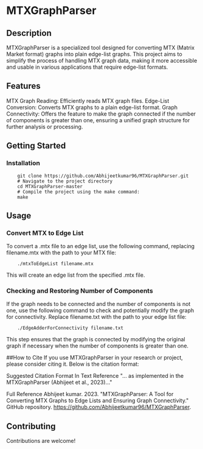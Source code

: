 # MTXGraphParser
## Description
MTXGraphParser is a specialized tool designed for converting MTX (Matrix Market format) graphs into plain edge-list graphs. 
This project aims to simplify the process of handling MTX graph data, making it more accessible and usable in various applications that require edge-list formats.

## Features
MTX Graph Reading: Efficiently reads MTX graph files.
Edge-List Conversion: Converts MTX graphs to a plain edge-list format.
Graph Connectivity: Offers the feature to make the graph connected if the number of components is greater than one, ensuring a unified graph structure for further analysis or processing.

## Getting Started
### Installation
```shell
    git clone https://github.com/Abhijeetkumar96/MTXGraphParser.git
    # Navigate to the project directory
    cd MTXGraphParser-master
    # Compile the project using the make command:
    make
```
## Usage
### Convert MTX to Edge List
To convert a .mtx file to an edge list, use the following command, replacing filename.mtx with the path to your MTX file:
```shell
    ./mtxToEdgeList filename.mtx
```
This will create an edge list from the specified .mtx file.
### Checking and Restoring Number of Components
If the graph needs to be connected and the number of components is not one, use the following command to check and potentially modify the graph for connectivity. Replace filename.txt with the path to your edge list file:

```shell
    ./EdgeAdderForConnectivity filename.txt
```
This step ensures that the graph is connected by modifying the original graph if necessary when the number of components is greater than one.

##How to Cite
If you use MTXGraphParser in your research or project, please consider citing it. Below is the citation format:

Suggested Citation Format
In Text Reference
"... as implemented in the MTXGraphParser (Abhijeet et al., 2023)..."

Full Reference
Abhijeet kumar. 2023. "MTXGraphParser: A Tool for Converting MTX Graphs to Edge Lists and Ensuring Graph Connectivity." GitHub repository. https://github.com/Abhijeetkumar96/MTXGraphParser.

## Contributing
Contributions are welcome!
